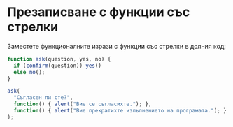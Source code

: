 
# Презаписване с функции със стрелки

Заместете функционалните изрази с функции със стрелки в долния код:

```js run
function ask(question, yes, no) {
  if (confirm(question)) yes()
  else no();
}

ask(
  "Съгласен ли сте?",
  function() { alert("Вие се съгласихте."); },
  function() { alert("Вие прекратихте изпълнението на програмата."); }
);
```
